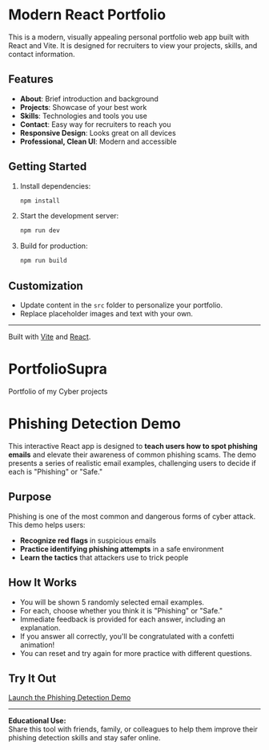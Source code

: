 # Modern React Portfolio

This is a modern, visually appealing personal portfolio web app built with React and Vite. It is designed for recruiters to view your projects, skills, and contact information.

## Features
- **About**: Brief introduction and background
- **Projects**: Showcase of your best work
- **Skills**: Technologies and tools you use
- **Contact**: Easy way for recruiters to reach you
- **Responsive Design**: Looks great on all devices
- **Professional, Clean UI**: Modern and accessible

## Getting Started

1. Install dependencies:
   ```sh
   npm install
   ```
2. Start the development server:
   ```sh
   npm run dev
   ```
3. Build for production:
   ```sh
   npm run build
   ```

## Customization
- Update content in the `src` folder to personalize your portfolio.
- Replace placeholder images and text with your own.

---
Built with [Vite](https://vitejs.dev/) and [React](https://react.dev/).
# PortfolioSupra
Portfolio of my Cyber projects

# Phishing Detection Demo

This interactive React app is designed to **teach users how to spot phishing emails** and elevate their awareness of common phishing scams. The demo presents a series of realistic email examples, challenging users to decide if each is "Phishing" or "Safe." 

## Purpose

Phishing is one of the most common and dangerous forms of cyber attack. This demo helps users:
- **Recognize red flags** in suspicious emails
- **Practice identifying phishing attempts** in a safe environment
- **Learn the tactics** that attackers use to trick people

## How It Works

- You will be shown 5 randomly selected email examples.
- For each, choose whether you think it is "Phishing" or "Safe."
- Immediate feedback is provided for each answer, including an explanation.
- If you answer all correctly, you'll be congratulated with a confetti animation!
- You can reset and try again for more practice with different questions.

## Try It Out

[Launch the Phishing Detection Demo](https://bwennin92.github.io/phishing-demo/)

---

**Educational Use:**  
Share this tool with friends, family, or colleagues to help them improve their phishing detection skills and stay safer online.
